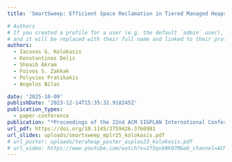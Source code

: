 ```yaml
---
title: 'SmartSweep: Efficient Space Reclamation in Tiered Managed Heaps'

# Authors
# If you created a profile for a user (e.g. the default `admin` user), write the username (folder name) here
# and it will be replaced with their full name and linked to their profile.
authors:
  - Iacovos G. Kolokasis
  - Konstantinos Delis
  - Shoaib Akram
  - Foivos S. Zakkak
  - Polyvios Pratikakis
  - Angelos Bilas

date: '2025-10-09'
publishDate: '2023-12-14T15:35:32.918245Z'
publication_types:
  - paper-conference
publication: "*Proceedings of the 22nd ACM SIGPLAN International Conference on Managed Programming Languages and Runtimes (MPLR '25)*"
url_pdf: https://doi.org/10.1145/3759426.3760981
url_slides: uploads/smartsweep_mplr25_kolokasis.pdf
# url_poster: uploads/teraheap_poster_asplos23_kolokasis.pdf
# url_video: https://www.youtube.com/watch?v=2fSqvkNk07M&ab_channel=ACMSIGARCH
---
```


